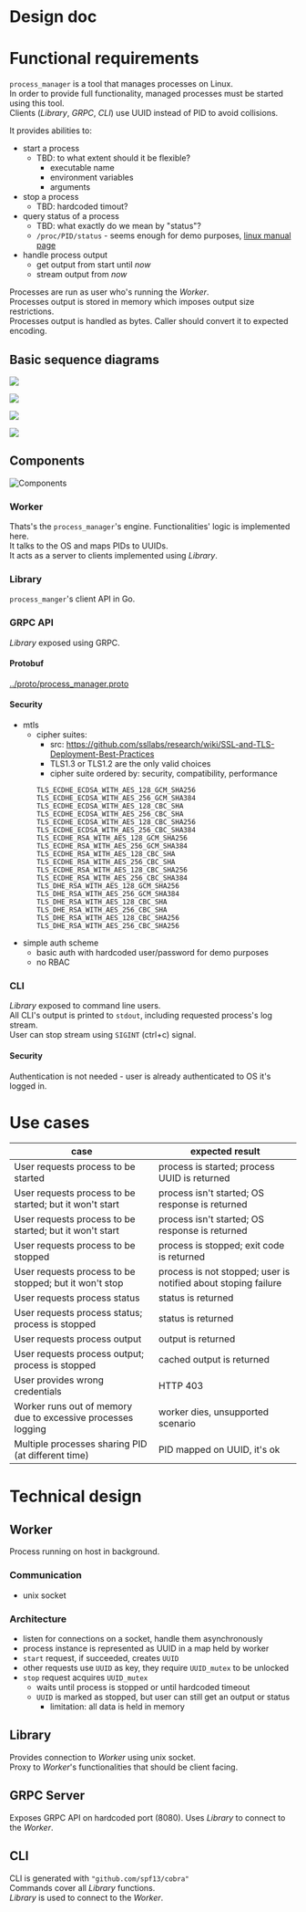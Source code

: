 Design doc
========================

# Functional requirements
`process_manager` is a tool that manages processes on Linux.\
In order to provide full functionality, managed processes must be started using this tool.\
Clients (_Library_, _GRPC_, _CLI_) use UUID instead of PID to avoid collisions.

It provides abilities to:
* start a process
    * TBD: to what extent should it be flexible?
        * executable name
        * environment variables
        * arguments
* stop a process
    * TBD: hardcoded timout?
* query status of a process
    * TBD: what exactly do we mean by "status"?
    * `/proc/PID/status` - seems enough for demo purposes, [linux manual page](https://man7.org/linux/man-pages/man5/proc.5.html)
* handle process output
    * get output from start until _now_
    * stream output from _now_

Processes are run as user who's running the _Worker_.\
Processes output is stored in memory which imposes output size restrictions.\
Processes output is handled as bytes. Caller should convert it to expected encoding.

## Basic sequence diagrams
![](drawings/start.png) 

![](drawings/stop.png)

![](drawings/output.png)

![](drawings/stream.png)

## Components

![Components](drawings/components.png)
### Worker 
Thats's the `process_manager`'s engine. Functionalities' logic is implemented here.\
It talks to the OS and maps PIDs to UUIDs.\
It acts as a server to clients implemented using _Library_.

### Library
`process_manger`'s client API in Go.

### GRPC API
_Library_ exposed using GRPC.
#### Protobuf
[../proto/process_manager.proto](../proto/process_manager.proto)
#### Security
- mtls
    - cipher suites:
        - src: https://github.com/ssllabs/research/wiki/SSL-and-TLS-Deployment-Best-Practices
        - TLS1.3 or TLS1.2 are the only valid choices
        - cipher suite ordered by: security, compatibility, performance
        ```
        TLS_ECDHE_ECDSA_WITH_AES_128_GCM_SHA256
        TLS_ECDHE_ECDSA_WITH_AES_256_GCM_SHA384
        TLS_ECDHE_ECDSA_WITH_AES_128_CBC_SHA
        TLS_ECDHE_ECDSA_WITH_AES_256_CBC_SHA
        TLS_ECDHE_ECDSA_WITH_AES_128_CBC_SHA256
        TLS_ECDHE_ECDSA_WITH_AES_256_CBC_SHA384
        TLS_ECDHE_RSA_WITH_AES_128_GCM_SHA256
        TLS_ECDHE_RSA_WITH_AES_256_GCM_SHA384
        TLS_ECDHE_RSA_WITH_AES_128_CBC_SHA
        TLS_ECDHE_RSA_WITH_AES_256_CBC_SHA
        TLS_ECDHE_RSA_WITH_AES_128_CBC_SHA256
        TLS_ECDHE_RSA_WITH_AES_256_CBC_SHA384
        TLS_DHE_RSA_WITH_AES_128_GCM_SHA256
        TLS_DHE_RSA_WITH_AES_256_GCM_SHA384
        TLS_DHE_RSA_WITH_AES_128_CBC_SHA
        TLS_DHE_RSA_WITH_AES_256_CBC_SHA
        TLS_DHE_RSA_WITH_AES_128_CBC_SHA256
        TLS_DHE_RSA_WITH_AES_256_CBC_SHA256
        ```
- simple auth scheme
    - basic auth with hardcoded user/password for demo purposes
    - no RBAC 
### CLI
_Library_ exposed to command line users.\
All CLI's output is printed to `stdout`, including requested process's log stream.\
User can stop stream using `SIGINT` (ctrl+c) signal.
#### Security
Authentication is not needed - user is already authenticated to OS it's logged in.

# Use cases
| case | expected result |
| --- | --- |
| User requests process to be started | process is started; process UUID is returned |
| User requests process to be started; but it won't start | process isn't started; OS response is returned |
| User requests process to be started; but it won't start | process isn't started; OS response is returned |
| User requests process to be stopped | process is stopped; exit code is returned |
| User requests process to be stopped; but it won't stop | process is not stopped; user is notified about stoping failure |
| User requests process status | status is returned |
| User requests process status; process is stopped | status is returned |
| User requests process output | output is returned |
| User requests process output; process is stopped | cached output is returned |
| User provides wrong credentials | HTTP 403 |
| Worker runs out of memory due to excessive processes logging | worker dies, unsupported scenario |
| Multiple processes sharing PID (at different time) | PID mapped on UUID, it's ok |


# Technical design
## Worker
Process running on host in background.
### Communication
- unix socket
### Architecture
- listen for connections on a socket, handle them asynchronously
- process instance is represented as UUID in a map held by worker
- `start` request, if succeeded, creates `UUID`
- other requests use `UUID` as key, they require `UUID_mutex` to be unlocked
- `stop` request acquires `UUID_mutex`
    - waits until process is stopped or until hardcoded timeout
    - `UUID` is marked as stopped, but user can still get an output or status
        - limitation: all data is held in memory

## Library
Provides connection to _Worker_ using unix socket.\
Proxy to _Worker_'s functionalities that should be client facing.
## GRPC Server
Exposes GRPC API on hardcoded port (8080).
Uses _Library_ to connect to the _Worker_.
## CLI
CLI is generated with `"github.com/spf13/cobra"`\
Commands cover all _Library_ functions.\
_Library_ is used to connect to the _Worker_.
